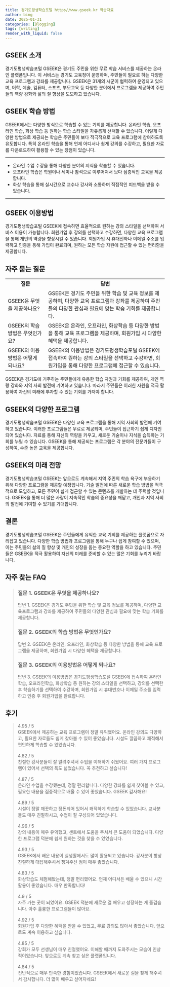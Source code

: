 ```yaml
---
title: 경기도평생학습포털 https//www.gseek.kr 학습자료
author: bing
date: 2025-01-31
categories: [Blogging]
tags: [writing]
render_with_liquid: false
---
```



<h2 id='GSEEK_소개'>GSEEK 소개</h2>

<p>경기도평생학습포털 GSEEK은 경기도 주민을 위한 무료 학습 서비스를 제공하는 온라인 플랫폼입니다. 이 서비스는 경기도 교육청이 운영하며, 주민들이 필요로 하는 다양한 교육 프로그램과 강좌를 제공합니다. GSEEK은 31개의 시군이 협력하여 운영되고 있으며, 어학, 예술, 컴퓨터, 스포츠, 부모교육 등 다양한 분야에서 프로그램을 제공하여 주민들의 역량 강화와 삶의 질 향상을 도모하고 있습니다.</p>

<h2 id='GSEEK_학습_방법'>GSEEK 학습 방법</h2>

<p>GSEEK에서는 다양한 방식으로 학습할 수 있는 기회를 제공합니다. 온라인 학습, 오프라인 학습, 화상 학습 등 원하는 학습 스타일을 자유롭게 선택할 수 있습니다. 이렇게 다양한 방법으로 제공되는 학습은 주민들이 보다 적극적으로 교육 프로그램에 참여하도록 유도합니다. 특히 온라인 학습을 통해 언제 어디서나 쉽게 강의를 수강하고, 필요한 자료를 다운로드하여 활용할 수 있는 장점이 있습니다.</p>

<hr />

<ul>
    <li>온라인 수업 수강을 통해 다양한 분야의 지식을 학습할 수 있습니다.</li>
    <li>오프라인 학습은 학원이나 세미나 참석으로 이루어져서 보다 심층적인 교육을 제공합니다.</li>
    <li>화상 학습을 통해 실시간으로 교수나 강사와 소통하며 직접적인 피드백을 받을 수 있습니다.</li>
</ul>

<hr />

<h2 id='GSEEK_이용방법'>GSEEK 이용방법</h2>

<p>경기도평생학습포털 GSEEK에 접속하면 효율적으로 원하는 강의 스타일을 선택하여 서비스 이용이 가능합니다. 회원가입 후 강의를 선택하고 수강하면, 다양한 교육 프로그램을 통해 개인의 역량을 향상시킬 수 있습니다. 회원가입 시 휴대전화나 이메일 주소를 입력하고 인증을 통해 가입이 완료되며, 원하는 모든 학습 자원에 접근할 수 있는 편리함을 제공합니다.</p>

<h2 id='자주_묻는_질문'>자주 묻는 질문</h2>

<table>
    <tr>
        <td style="text-align: center; height: 17px;"><b>질문</b></td>
        <td style="text-align: center; height: 17px;"><b>답변</b></td>
    </tr>
    <tr>
        <td>GSEEK은 무엇을 제공하나요?</td>
        <td>GSEEK은 경기도 주민을 위한 학습 및 교육 정보를 제공하며, 다양한 교육 프로그램과 강좌를 제공하여 주민들의 다양한 관심과 필요에 맞는 학습 기회를 제공합니다.</td>
    </tr>
    <tr>
        <td>GSEEK의 학습 방법은 무엇인가요?</td>
        <td>GSEEK은 온라인, 오프라인, 화상학습 등 다양한 방법을 통해 교육 프로그램을 제공하며, 회원가입 시 다양한 혜택을 제공합니다.</td>
    </tr>
    <tr>
        <td>GSEEK의 이용방법은 어떻게 되나요?</td>
        <td>GSEEK의 이용방법은 경기도평생학습포털 GSEEK에 접속하여 원하는 강의 스타일을 선택하고 수강하면, 회원가입을 통해 다양한 프로그램에 접근할 수 있습니다.</td>
    </tr>
</table>

<p>GSEEK은 경기도에 거주하는 주민들에게 유용한 학습 자원과 기회를 제공하여, 개인 역량 강화와 지역 사회 발전에 기여하고 있습니다. 따라서 주민들은 이러한 자원을 적극 활용하여 자신의 미래에 투자할 수 있는 기회를 가져야 합니다.</p>

<h2 id='GSEEK_프로그램'>GSEEK의 다양한 프로그램</h2>

<p>경기도평생학습포털 GSEEK은 다양한 교육 프로그램을 통해 지역 사회의 발전에 기여하고 있습니다. 이러한 프로그램들은 무료로 제공되며, 주민들이 접근하기 쉽게 디자인되어 있습니다. 자료를 통해 자신의 역량을 키우고, 새로운 기술이나 지식을 습득하는 기회를 누릴 수 있습니다. GSEEK을 통해 제공되는 프로그램은 각 분야의 전문가들이 구성하여, 수준 높은 교육을 제공합니다.</p>

<h2 id='미래_전망'>GSEEK의 미래 전망</h2>

<p>경기도평생학습포털 GSEEK는 앞으로도 계속해서 지역 주민의 학습 욕구에 부응하기 위해 다양한 프로그램을 제공할 예정입니다. 기술 발전에 따른 새로운 학습 방법을 적극적으로 도입하고, 모든 주민이 쉽게 접근할 수 있는 콘텐츠를 개발하는 데 주력할 것입니다. GSEEK을 통해 더 많은 사람이 지속적인 학습의 중요성을 깨닫고, 개인과 지역 사회의 발전에 기여할 수 있기를 기대합니다.</p>

<h2 id='결론'>결론</h2>

<p>경기도평생학습포털 GSEEK은 주민들에게 유익한 교육 기회를 제공하는 플랫폼으로 자리잡고 있습니다. 다양한 학습 방법과 프로그램을 통해 누구나 쉽게 참여할 수 있으며, 이는 주민들의 삶의 질 향상 및 개인의 성장을 돕는 중요한 역할을 하고 있습니다. 주민들은 GSEEK을 적극 활용하여 자신의 미래를 준비할 수 있는 많은 기회를 누리기 바랍니다.</p>


<h2 id='자주_찾는_FAQ'>자주 찾는 FAQ</h2>
<div itemscope="" itemtype="https://schema.org/FAQPage">
<blockquote>
<div itemscope="" itemprop="mainEntity" itemtype="https://schema.org/Question">
<h3 itemprop="name">질문 1. GSEEK은 무엇을 제공하나요?</h3>
<div itemscope="" itemprop="acceptedAnswer" itemtype="https://schema.org/Answer">
<span itemprop="text">
<p>답변 1. GSEEK은 경기도 주민을 위한 학습 및 교육 정보를 제공하며, 다양한 교육프로그램과 강좌를 제공하여 주민들의 다양한 관심과 필요에 맞는 학습 기회를 제공합니다.</p>
</span>
</div>
</div>
<div itemscope="" itemprop="mainEntity" itemtype="https://schema.org/Question">
<h3 itemprop="name">질문 2. GSEEK의 학습 방법은 무엇인가요?</h3>
<div itemscope="" itemprop="acceptedAnswer" itemtype="https://schema.org/Answer">
<span itemprop="text">
<p>답변 2. GSEEK은 온라인, 오프라인, 화상학습 등 다양한 방법을 통해 교육 프로그램을 제공하며, 회원가입 시 다양한 혜택을 제공합니다.</p>
</span>
</div>
</div>
<div itemscope="" itemprop="mainEntity" itemtype="https://schema.org/Question">
<h3 itemprop="name">질문 3. GSEEK의 이용방법은 어떻게 되나요?</h3>
<div itemscope="" itemprop="acceptedAnswer" itemtype="https://schema.org/Answer">
<span itemprop="text">
<p>답변 3. GSEEK의 이용방법은 경기도평생학습포털 GSEEK에 접속하여 온라인학습, 오프라인학습, 화상학습 등 원하는 강의 스타일을 선택하고, 강의를 선택한 후 학습하기를 선택하여 수강하며, 회원가입 시 휴대번호나 이메일 주소를 입력하고 인증 후 회원가입을 완료합니다.</p>
</span>
</div>
</div>
</blockquote>
</div>
<h2 id='후기'>후기</h2>
<div itemscope itemtype="https://schema.org/Product">
  <blockquote>
  <div itemprop="review" itemscope itemtype="https://schema.org/Review">
      <div itemprop="reviewRating" itemscope itemtype="https://schema.org/Rating"> <span itemprop="ratingValue">4.95</span> / <span itemprop="bestRating">5</span> </div>
      <span itemprop="reviewBody">GSEEK에서 제공하는 교육 프로그램이 정말 유익했어요. 온라인 강의도 다양하고, 필요한 자료들도 쉽게 찾아볼 수 있어 좋았습니다. 시설도 깔끔하고 쾌적해서 편안하게 학습할 수 있었습니다.</span>
  </div>
  <br>
  <div itemprop="review" itemscope itemtype="https://schema.org/Review">
      <div itemprop="reviewRating" itemscope itemtype="https://schema.org/Rating"> <span itemprop="ratingValue">4.82</span> / <span itemprop="bestRating">5</span> </div>
      <span itemprop="reviewBody">친절한 강사분들이 잘 알려주셔서 수업을 이해하기 쉬웠어요. 여러 가지 프로그램이 있어서 선택의 폭도 넓었습니다. 꼭 추천하고 싶습니다!</span>
  </div>
  <br>
  <div itemprop="review" itemscope itemtype="https://schema.org/Review">
      <div itemprop="reviewRating" itemscope itemtype="https://schema.org/Rating"> <span itemprop="ratingValue">4.87</span> / <span itemprop="bestRating">5</span> </div>
      <span itemprop="reviewBody">온라인 수업을 수강했는데, 정말 편리합니다. 다양한 강좌를 쉽게 찾아볼 수 있고, 필요한 내용을 집중적으로 배울 수 있어 좋았습니다. GSEEK 감사해요!</span>
  </div>
  <br>
  <div itemprop="review" itemscope itemtype="https://schema.org/Review">
      <div itemprop="reviewRating" itemscope itemtype="https://schema.org/Rating"> <span itemprop="ratingValue">4.89</span> / <span itemprop="bestRating">5</span> </div>
      <span itemprop="reviewBody">시설이 정말 깨끗하고 정돈되어 있어서 쾌적하게 학습할 수 있었습니다. 교사분들도 매우 친절하시고, 수업이 잘 구성되어 있었습니다.</span>
  </div>
  <br>
  <div itemprop="review" itemscope itemtype="https://schema.org/Review">
      <div itemprop="reviewRating" itemscope itemtype="https://schema.org/Rating"> <span itemprop="ratingValue">4.96</span> / <span itemprop="bestRating">5</span> </div>
      <span itemprop="reviewBody">강의 내용이 매우 유익했고, 샌트에서 도움을 주셔서 큰 도움이 되었습니다. 다양한 프로그램 덕분에 쉽게 원하는 것을 찾을 수 있었습니다.</span>
  </div>
  <br>
  <div itemprop="review" itemscope itemtype="https://schema.org/Review">
      <div itemprop="reviewRating" itemscope itemtype="https://schema.org/Rating"> <span itemprop="ratingValue">4.93</span> / <span itemprop="bestRating">5</span> </div>
      <span itemprop="reviewBody">GSEEK에서 배운 내용이 실생활에서도 많이 활용되고 있습니다. 강사분이 항상 친절하게 대답해주셔서 챙겨주신 점이 매우 좋았습니다.</span>
  </div>
  <br>
  <div itemprop="review" itemscope itemtype="https://schema.org/Review">
      <div itemprop="reviewRating" itemscope itemtype="https://schema.org/Rating"> <span itemprop="ratingValue">4.83</span> / <span itemprop="bestRating">5</span> </div>
      <span itemprop="reviewBody">화상학습도 체험해봤는데, 정말 편리했어요. 언제 어디서든 배울 수 있으니 시간 활용이 좋았습니다. 매우 만족합니다!</span>
  </div>
  <br>
  <div itemprop="review" itemscope itemtype="https://schema.org/Review">
      <div itemprop="reviewRating" itemscope itemtype="https://schema.org/Rating"> <span itemprop="ratingValue">4.9</span> / <span itemprop="bestRating">5</span> </div>
      <span itemprop="reviewBody">자주 가는 곳이 되었어요. GSEEK 덕분에 새로운 걸 배우고 성장하는 게 즐겁습니다. 아주 훌륭한 프로그램들이 많아요.</span>
  </div>
  <br>
  <div itemprop="review" itemscope itemtype="https://schema.org/Review">
      <div itemprop="reviewRating" itemscope itemtype="https://schema.org/Rating"> <span itemprop="ratingValue">4.92</span> / <span itemprop="bestRating">5</span> </div>
      <span itemprop="reviewBody">회원가입 후 다양한 혜택을 받을 수 있었고, 무료 강의도 많아서 좋았습니다. 앞으로도 계속 이용하고 싶습니다.</span>
  </div>
  <br>
  <div itemprop="review" itemscope itemtype="https://schema.org/Review">
      <div itemprop="reviewRating" itemscope itemtype="https://schema.org/Rating"> <span itemprop="ratingValue">4.85</span> / <span itemprop="bestRating">5</span> </div>
      <span itemprop="reviewBody">강회가 모두 선생님이 매우 친절했어요. 이해할 때까지 도와주시는 모습이 인상적이었습니다. 앞으로도 계속 찾고 싶은 플랫폼입니다.</span>
  </div>
  <br>
  <div itemprop="review" itemscope itemtype="https://schema.org/Review">
      <div itemprop="reviewRating" itemscope itemtype="https://schema.org/Rating"> <span itemprop="ratingValue">4.84</span> / <span itemprop="bestRating">5</span> </div>
      <span itemprop="reviewBody">전반적으로 매우 만족한 경험이었습니다. GSEEK에서 새로운 길을 찾게 해주셔서 감사합니다. 더 많이 배우고 싶어지네요!</span>
  </div>
  </blockquote>
</div>
